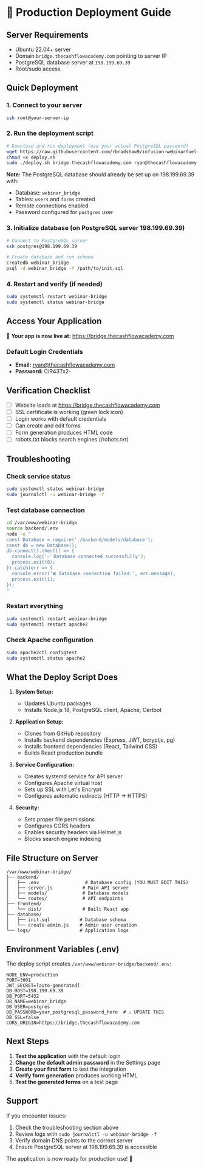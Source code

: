 # 🚀 Production Deployment Guide

## Server Requirements
- Ubuntu 22.04+ server
- Domain `bridge.thecashflowacademy.com` pointing to server IP
- PostgreSQL database server at `198.199.69.39` 
- Root/sudo access

## Quick Deployment

### 1. Connect to your server
```bash
ssh root@your-server-ip
```

### 2. Run the deployment script
```bash
# Download and run deployment (use your actual PostgreSQL password)
wget https://raw.githubusercontent.com/rbradshaw9/infusion-webinarfuel-constent-reg/main/deploy.sh
chmod +x deploy.sh
sudo ./deploy.sh bridge.thecashflowacademy.com ryan@thecashflowacademy.com your_actual_postgres_password
```

**Note:** The PostgreSQL database should already be set up on 198.199.69.39 with:
- Database: `webinar_bridge` 
- Tables: `users` and `forms` created
- Remote connections enabled
- Password configured for `postgres` user

### 3. Initialize database (on PostgreSQL server 198.199.69.39)
```bash
# Connect to PostgreSQL server
ssh postgres@198.199.69.39

# Create database and run schema
createdb webinar_bridge
psql -d webinar_bridge -f /path/to/init.sql
```

### 4. Restart and verify (if needed)
```bash
sudo systemctl restart webinar-bridge
sudo systemctl status webinar-bridge
```

## Access Your Application

🎉 **Your app is now live at:** https://bridge.thecashflowacademy.com

### Default Login Credentials
- **Email:** ryan@thecashflowacademy.com
- **Password:** CiR43Tx2-

## Verification Checklist

- [ ] Website loads at https://bridge.thecashflowacademy.com
- [ ] SSL certificate is working (green lock icon)
- [ ] Login works with default credentials
- [ ] Can create and edit forms
- [ ] Form generation produces HTML code
- [ ] robots.txt blocks search engines (/robots.txt)

## Troubleshooting

### Check service status
```bash
sudo systemctl status webinar-bridge
sudo journalctl -u webinar-bridge -f
```

### Test database connection
```bash
cd /var/www/webinar-bridge
source backend/.env
node -e "
const Database = require('./backend/models/database');
const db = new Database();
db.connect().then(() => {
  console.log('✅ Database connected successfully');
  process.exit(0);
}).catch(err => {
  console.error('❌ Database connection failed:', err.message);
  process.exit(1);
});
"
```

### Restart everything
```bash
sudo systemctl restart webinar-bridge
sudo systemctl restart apache2
```

### Check Apache configuration
```bash
sudo apache2ctl configtest
sudo systemctl status apache2
```

## What the Deploy Script Does

1. **System Setup:**
   - Updates Ubuntu packages
   - Installs Node.js 18, PostgreSQL client, Apache, Certbot

2. **Application Setup:**
   - Clones from GitHub repository
   - Installs backend dependencies (Express, JWT, bcryptjs, pg)
   - Installs frontend dependencies (React, Tailwind CSS)
   - Builds React production bundle

3. **Service Configuration:**
   - Creates systemd service for API server
   - Configures Apache virtual host
   - Sets up SSL with Let's Encrypt
   - Configures automatic redirects (HTTP → HTTPS)

4. **Security:**
   - Sets proper file permissions
   - Configures CORS headers
   - Enables security headers via Helmet.js
   - Blocks search engine indexing

## File Structure on Server

```
/var/www/webinar-bridge/
├── backend/
│   ├── .env                 # Database config (YOU MUST EDIT THIS)
│   ├── server.js           # Main API server
│   ├── models/             # Database models
│   └── routes/             # API endpoints
├── frontend/
│   └── dist/               # Built React app
├── database/
│   ├── init.sql           # Database schema
│   └── create-admin.js    # Admin user creation
└── logs/                  # Application logs
```

## Environment Variables (.env)

The deploy script creates `/var/www/webinar-bridge/backend/.env`:

```env
NODE_ENV=production
PORT=3001
JWT_SECRET=[auto-generated]
DB_HOST=198.199.69.39
DB_PORT=5432
DB_NAME=webinar_bridge
DB_USER=postgres
DB_PASSWORD=your_postgresql_password_here  # ⚠️ UPDATE THIS
DB_SSL=false
CORS_ORIGIN=https://bridge.thecashflowacademy.com
```

## Next Steps

1. **Test the application** with the default login
2. **Change the default admin password** in the Settings page
3. **Create your first form** to test the integration
4. **Verify form generation** produces working HTML
5. **Test the generated forms** on a test page

## Support

If you encounter issues:
1. Check the troubleshooting section above
2. Review logs with `sudo journalctl -u webinar-bridge -f`
3. Verify domain DNS points to the correct server
4. Ensure PostgreSQL server at 198.199.69.39 is accessible

The application is now ready for production use! 🎊